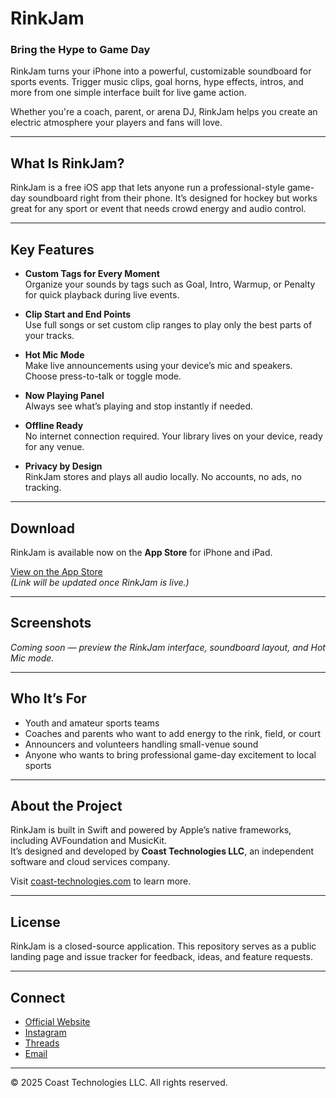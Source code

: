 # RinkJam

### Bring the Hype to Game Day

RinkJam turns your iPhone into a powerful, customizable soundboard for sports events. Trigger music clips, goal horns, hype effects, intros, and more from one simple interface built for live game action.

Whether you're a coach, parent, or arena DJ, RinkJam helps you create an electric atmosphere your players and fans will love.

---

## What Is RinkJam?

RinkJam is a free iOS app that lets anyone run a professional-style game-day soundboard right from their phone. It’s designed for hockey but works great for any sport or event that needs crowd energy and audio control.

---

## Key Features

- **Custom Tags for Every Moment**  
  Organize your sounds by tags such as Goal, Intro, Warmup, or Penalty for quick playback during live events.

- **Clip Start and End Points**  
  Use full songs or set custom clip ranges to play only the best parts of your tracks.

- **Hot Mic Mode**  
  Make live announcements using your device’s mic and speakers. Choose press-to-talk or toggle mode.

- **Now Playing Panel**  
  Always see what’s playing and stop instantly if needed.

- **Offline Ready**  
  No internet connection required. Your library lives on your device, ready for any venue.

- **Privacy by Design**  
  RinkJam stores and plays all audio locally. No accounts, no ads, no tracking.

---

## Download

RinkJam is available now on the **App Store** for iPhone and iPad.

[View on the App Store](https://apps.apple.com/)  
*(Link will be updated once RinkJam is live.)*

---

## Screenshots

_Coming soon — preview the RinkJam interface, soundboard layout, and Hot Mic mode._

---

## Who It’s For

- Youth and amateur sports teams  
- Coaches and parents who want to add energy to the rink, field, or court  
- Announcers and volunteers handling small-venue sound  
- Anyone who wants to bring professional game-day excitement to local sports

---

## About the Project

RinkJam is built in Swift and powered by Apple’s native frameworks, including AVFoundation and MusicKit.  
It’s designed and developed by **Coast Technologies LLC**, an independent software and cloud services company.

Visit [coast-technologies.com](https://coast-technologies.com) to learn more.

---

## License

RinkJam is a closed-source application. This repository serves as a public landing page and issue tracker for feedback, ideas, and feature requests.

---

## Connect

- [Official Website](https://coast-technologies.com)
- [Instagram](#)
- [Threads](#)
- [Email](mailto:contact@coast-technologies.com)

---

© 2025 Coast Technologies LLC. All rights reserved.
